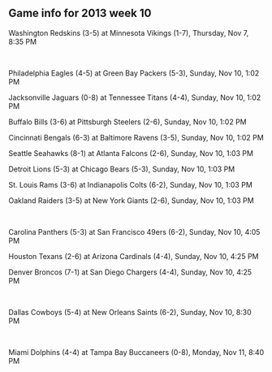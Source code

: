 ## Game info for 2013 week 10
Washington Redskins (3-5) at Minnesota Vikings (1-7), Thursday, Nov 7, 8:35 PM


<br/>

Philadelphia Eagles (4-5) at Green Bay Packers (5-3), Sunday, Nov 10, 1:02 PM

Jacksonville Jaguars (0-8) at Tennessee Titans (4-4), Sunday, Nov 10, 1:02 PM

Buffalo Bills (3-6) at Pittsburgh Steelers (2-6), Sunday, Nov 10, 1:02 PM

Cincinnati Bengals (6-3) at Baltimore Ravens (3-5), Sunday, Nov 10, 1:02 PM

Seattle Seahawks (8-1) at Atlanta Falcons (2-6), Sunday, Nov 10, 1:03 PM

Detroit Lions (5-3) at Chicago Bears (5-3), Sunday, Nov 10, 1:03 PM

St. Louis Rams (3-6) at Indianapolis Colts (6-2), Sunday, Nov 10, 1:03 PM

Oakland Raiders (3-5) at New York Giants (2-6), Sunday, Nov 10, 1:03 PM


<br/>

Carolina Panthers (5-3) at San Francisco 49ers (6-2), Sunday, Nov 10, 4:05 PM

Houston Texans (2-6) at Arizona Cardinals (4-4), Sunday, Nov 10, 4:25 PM

Denver Broncos (7-1) at San Diego Chargers (4-4), Sunday, Nov 10, 4:25 PM


<br/>

Dallas Cowboys (5-4) at New Orleans Saints (6-2), Sunday, Nov 10, 8:30 PM


<br/>

Miami Dolphins (4-4) at Tampa Bay Buccaneers (0-8), Monday, Nov 11, 8:40 PM

